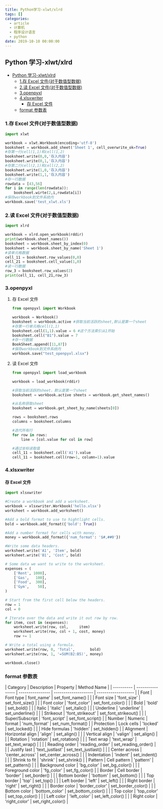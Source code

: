 ```yaml
---
title: Python学习-xlwt/xlrd
tags: []
categories:
  - article
  - 计算机
  - 程序设计语言
  - python
date: 2019-10-10 00:00:00
---
```


## Python 学习-xlwt/xlrd

- [Python 学习-xlwt/xlrd](#python学习-xlwtxlrd)
  - [1.存 Excel 文件(对于数值型数据)](#1存excel文件对于数值型数据)
  - [2.读 Excel 文件(对于数值型数据)](#2读excel文件对于数值型数据)
  - [3.openpyxl](#3openpyxl)
  - [4.xlsxwriter](#4xlsxwriter)
    - [存 Excel 文件](#存excel文件)
  - [format 参数表](#format参数表)

### 1.存 Excel 文件(对于数值型数据)

```python
import xlwt

workbook = xlwt.Workbook(encoding='utf-8')
booksheet = workbook.add_sheet('Sheet 1', cell_overwrite_ok=True)
#存第一行cell(1,1)和cell(1,2)
booksheet.write(0,0,'存入内容')
booksheet.write(0,1,'存入内容')
#存第二行cell(2,1)和cell(2,2)
booksheet.write(1,0,'存入内容')
booksheet.write(1,1,'存入内容')
#存一行数据
rowdata = [43,56]
for i in range(len(rowdata)):
	booksheet.wirte(2,i,rowdata[i])
#保存workbook到文件系统内
workbook.save('test_xlwt.xls')

```

### 2.读 Excel 文件(对于数值型数据)

```python
import xlrd

workbook = xlrd.open_workbook(rddir)
print(workbook.sheet_names())
booksheet = workbook.sheet_by_index(0)
booksheet = workbook.sheet_by_name('Sheet 1')
#读单元格数据
cell_11 = booksheet.row_values(0,0)
cell_21 = booksheet.cell_value(1,0)
#读一行数据
row_3 = booksheet.row_values(2)
print(cell_11, cell_21,row_3)
```

### 3.openpyxl

1. 存 Excel 文件

   ```python
   from openpyxl import Workbook

   workbook = Workbook()
   booksheet = workbook.active #获取当前活跃的sheet,默认是第一个sheet
   #存第一行单元格cell(1,1)
   booksheet.cell(1,1).value = 6 #这个方法索引从1开始
   booksheet.cell("B1").value = 7
   #存一行数据
   BookSheet.append([11,87])
   #保存workbook到文件系统内
   workbook.save("test_openpyxl.xlsx")
   ```

2. 读 Excel 文件

   ```python
   from openpyxl import load_workbook

   workbook = load_workbook(rddir)

   #获取当前活跃的sheet，默认是第一个sheet
   booksheet = workbook.active sheets = workbook.get_sheet_names()

   #从名称获取sheet
   booksheet = workbook.get_sheet_by_name(sheets[0])

   rows = booksheet.rows
   columns = booksheet.columns

   #迭代所有行
   for row in rows:
       line = [col.value for col in row]

   #通过坐标读取值
   cell_11 = booksheet.cell('A1').value
   cell_11 = booksheet.cell(row=1, column=1).value
   ```

### 4.xlsxwriter

#### 存 Excel 文件

```python
import xlsxwriter

#Create a workbook and add a worksheet.
workbook = xlsxwriter.Workbook('hello.xlsx')
worksheet = workbook.add_worksheet()

#Add a bold format to use to hightlight cells.
bold = workbook.add_format({'bold': True})

#Add a number format for cells with money.
money = workbook.add_format({'num_format': '$#,##0'})

#Write some data headers.
worksheet.write('A1', 'Item', bold)
worksheet.write('B1', 'Cost', bold)

# Some data we want to write to the worksheet.
expenses = (
    ['Rent', 1000],
    ['Gas',   100],
    ['Food',  300],
    ['Gym',    50],
)

# Start from the first cell below the headers.
row = 1
col = 0

# Iterate over the data and write it out row by row.
for item, cost in (expenses):
    worksheet.write(row, col,     item)
    worksheet.write(row, col + 1, cost, money)
    row += 1

# Write a total using a formula.
worksheet.write(row, 0, 'Total',       bold)
worksheet.write(row, 1, '=SUM(B2:B5)', money)

workbook.close()
```

### format 参数表

| Category   | Description      | Property         | Method Name          |
| ---------- | ---------------- | ---------------- | -------------------- | ------------------- |
| Font       | Font type        | font_name'       | set_font_name()      |
|            | Font size        | 'font_size'      | set_font_size()      |
|            | Font color       | 'font_color'     | set_font_color()     |
|            | Bold             | 'bold'           | set_bold()           |
|            | Italic           | 'italic'         | set_italic()         |
|            | Underline        | 'underline'      | set_underline()      |
|            | Strikeout        | 'font_strikeout' | set_font_strikeout() |
|            | Super/Subscript  | 'font_script'    | set_font_script()    |
| Number     | Numeric          | format           | 'num_format'         | set_num_format()    |
| Protection | Lock cells       | 'locked'         | set_locked()         |
|            | Hide formulas    | 'hidden'         | set_hidden()         |
| Alignment  | Horizontal align | 'align'          | set_align()          |
|            | Vertical align   | 'valign'         | set_align()          |
|            | Rotation         | 'rotation'       | set_rotation()       |
|            | Text wrap        | 'text_wrap'      | set_text_wrap()      |
|            |                  | Reading order    | 'reading_order'      | set_reading_order() |
|            | Justify last     | 'text_justlast'  | set_text_justlast()  |
|            | Center across    | 'center_across'  | set_center_across()  |
|            | Indentation      | 'indent'         | set_indent()         |
|            | Shrink to fit    | 'shrink'         | set_shrink()         |
| Pattern    | Cell pattern     | 'pattern'        | set_pattern()        |
|            | Background color | 'bg_color'       | set_bg_color()       |
|            | Foreground color | 'fg_color'       | set_fg_color()       |
| Border     | Cell border      | 'border'         | set_border()         |
|            | Bottom border    | 'bottom'         | set_bottom()         |
|            | Top border       | 'top'            | set_top()            |
|            | Left border      | 'left'           | set_left()           |
|            | Right border     | 'right'          | set_right()          |
|            | Border color     | 'border_color'   | set_border_color()   |
|            | Bottom color     | 'bottom_color'   | set_bottom_color()   |
|            | Top color        | 'top_color'      | set_top_color()      |
|            | Left color       | 'left_color'     | set_left_color()     |
|            | Right color      | 'right_color'    | set_right_color()    |
